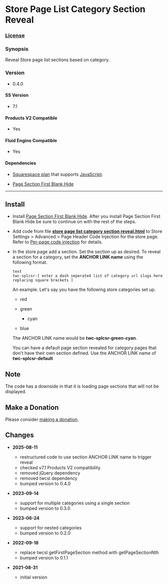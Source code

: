 # Store Page List Category Section Reveal

### [License][1]

### Synopsis

Reveal Store page list sections based on category.

### Version

 * 0.4.0

#### SS Version

  * 7.1

#### Products V2 Compatible

  * Yes
  
#### Fluid Engine Compatible

  * Yes

#### Dependencies

  * [Squarespace plan][2] that supports [JavaScript][3].
  
  * [Page Section First Blank Hide][4]

---

## Install

* Install [Page Section First Blank Hide][5]. After you install Page Section
  First Blank Hide be sure to continue on with the rest of the steps.
  
* Add code from file **[store page list category section reveal.html][6]** to
  Store Settings > Advanced > Page Header Code Injection for the store page.
  Refer to [Per-page code injection][7] for details.
  
* In the store page add a section. Set the section up as desired. To reveal a
  section for a category, set the **ANCHOR LINK name** using the following
  format.
  
  ```
  text
  twc-splcsr-[ enter a dash seperated list of category url slugs here replacing square brackets ]
  ```
  
  An example. Let's say you have the following store categories set up.
  
  * red
  
  * green
  
    * cyan
  
  * blue
  
  The ANCHOR LINK name would be **twc-splcsr-green-cyan**.
  
  You can have a default page section revealed for category pages that don't
  have their own section defined. Use the ANCHOR LINK name of
  **twc-splcsr-default**

## Note

The code has a downside in that it is loading page sections that will not be
displayed.

## Make a Donation

Please consider [making a donation][8].

## Changes

* **2025-08-11**

  * restructured code to use section ANCHOR LINK name to trigger reveal
  * checked v7.1 Products V2 compatibility
  * removed jQuery dependency
  * removed twcsl dependency
  * bumped version to 0.4.0
  
* **2023-09-14**

  * support for multiple categories using a single section
  * bumped version to 0.3.0
  
* **2023-06-24**

  * support for nested categories
  * bumped version to 0.2.0
  
* **2022-09-18**

  * replace twcsl getFirstPageSection method with getPageSectionNth
  * bumped version to 0.1.1
  
* **2021-08-31**

  * initial version

[1]: https://github.com/tomsWebConsulting/twcsl/blob/main/LICENSE.txt#L1
[2]: https://www.squarespace.com/pricing
[3]: https://en.wikipedia.org/wiki/JavaScript
[4]: https://github.com/tomsWebConsulting/twcsl/tree/main/v7.1/Section/Page%20Section%20First%20Blank%20Hide
[5]: https://github.com/tomsWebConsulting/twcsl/tree/main/v7.1/Section/Page%20Section%20First%20Blank%20Hide#page-section-first-blank-hide
[6]: store%20page%20list%20category%20section%20reveal.html#L1
[7]: https://support.squarespace.com/hc/en-us/articles/205815908-Using-code-injection#toc-per-page-code-injection
[8]: https://github.com/tomsWebConsulting/twcsl#make-a-donation
